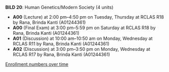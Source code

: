 **BILD 20**: Human Genetics/Modern Society (4 units)

- **A00** (Lecture) at 2:00 pm–4:50 pm on Tuesday, Thursday at RCLAS R18 by Rana, Brinda Kanti (A01244361)
- **A00** (Final Exam) at 3:00 pm–5:59 pm on Saturday at RCLAS R18 by Rana, Brinda Kanti (A01244361)
- **A01** (Discussion) at 10:00 am–10:50 am on Monday, Wednesday at RCLAS R11 by Rana, Brinda Kanti (A01244361)
- **A02** (Discussion) at 3:00 pm–3:50 pm on Monday, Wednesday at RCLAS R17 by Rana, Brinda Kanti (A01244361)

[Enrollment numbers over time](./BILD20.tsv)
